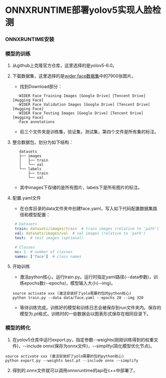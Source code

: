 # ONNXRUNTIME部署yolov5实现人脸检测
### ONNXRUNTIME安装
### 模型的训练
1. 从github上克隆官方仓库，这里选择的是yolov5-6.0。
2. 下载数据集，这里选择的是[wider face数据集](http://shuoyang1213.me/WIDERFACE/)中的7900张图片。
   + 找到Download部分：
   ```
     ·WIDER Face Training Images [Google Drive] [Tencent Drive] [Hugging Face]
     ·WIDER Face Validation Images [Google Drive] [Tencent Drive] [Hugging Face]
     ·WIDER Face Testing Images [Google Drive] [Tencent Drive] [Hugging Face]
     ·Face annotations
   ```
   + 前三个文件夹是训练集，验证集，测试集，第四个文件是所有集的标注。
     
4. 整合数据包，划分为如下结构：
   ```
      datasets
      ├── images
      │   ├── train
      │   └── val
      └── labels
          ├── train
          └── val
   ```
   + 其中images下存储的是所有图片，labels下是所有图片的标注。
6. 配置.yaml文件
   + 在仓库目录的data文件夹中创建face.yaml，写入如下代码配置数据集路径和模型配置：
   ```yaml
    # Datasets
    train: datasets/images/train  # train images (relative to 'path')
    val: datasets/images/val  # val images (relative to 'path')
    test:  # test images (optional)
    
    # Classes
    nc: 1  # number of classes
    names: ['face']  # class names
   ```
7. 开始训练
    + 激活python核心，运行train.py。运行时指定yaml路径(--data参数)，训练epochs数(--epochs)，模型输入大小(--img)。
    ```
    source activate xxx (激活安装好了yolo需要的包的python核心)
    python train.py --data data/face.yaml --epochs 20 --img 320
    ```
    + 等待训练完成，训练好的模型和训练日志会被保存到run文件夹内。保存的模型为.pt格式，训练时的一些数据会以图表形式保存在相同目录下。
      

### 模型的转化
1. 在yolov5仓库中运行export.py，指定参数--weights(刚刚训练得到的权重文件)，--include onnx(保存为onnx文件)，--simplify(简化模型优化节点)。
  ```
  source activate xxx (激活安装好了yolo需要的包的python核心)
  python export.py --weights best.pt --include onnx --simplify
  ```
2. 得到的.onnx文件就可以调用onnxruntime的api在c++中部署了。
